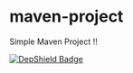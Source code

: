 # maven-project

Simple Maven Project !!

[![DepShield Badge](https://depshield.sonatype.org/badges/owner/repository/depshield.svg)](https://depshield.github.io)
